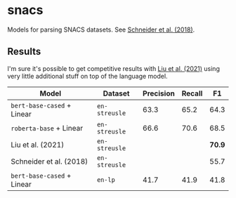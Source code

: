 # snacs

Models for parsing SNACS datasets. See [Schneider et al. (2018)](https://aclanthology.org/P18-1018/).

## Results

I'm sure it's possible to get competitive results with [Liu et al. (2021)](https://aclanthology.org/2021.mwe-1.6/) using very little additional stuff on top of the language model.

| Model | Dataset | Precision | Recall | F1 |
| --- | --- | --- | --- | --- |
| `bert-base-cased` + Linear | `en-streusle` | 63.3 | 65.2 | 64.3 |
| `roberta-base` + Linear | `en-streusle` | 66.6 | 70.6 | 68.5 |
| Liu et al. (2021) | `en-streusle` | | | **70.9** |
| Schneider et al. (2018) | `en-streusle` | | | 55.7 |
| `bert-base-cased` + Linear | `en-lp` | 41.7 | 41.9 | 41.8 |